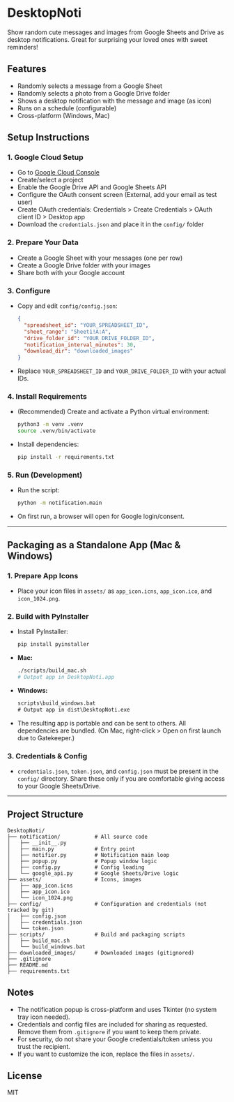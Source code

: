 # DesktopNoti

Show random cute messages and images from Google Sheets and Drive as desktop notifications. 
Great for surprising your loved ones with sweet reminders!

## Features
- Randomly selects a message from a Google Sheet
- Randomly selects a photo from a Google Drive folder
- Shows a desktop notification with the message and image (as icon)
- Runs on a schedule (configurable)
- Cross-platform (Windows, Mac)

## Setup Instructions

### 1. Google Cloud Setup
- Go to [Google Cloud Console](https://console.cloud.google.com/apis/credentials)
- Create/select a project
- Enable the Google Drive API and Google Sheets API
- Configure the OAuth consent screen (External, add your email as test user)
- Create OAuth credentials: Credentials > Create Credentials > OAuth client ID > Desktop app
- Download the `credentials.json` and place it in the `config/` folder

### 2. Prepare Your Data
- Create a Google Sheet with your messages (one per row)
- Create a Google Drive folder with your images
- Share both with your Google account

### 3. Configure
- Copy and edit `config/config.json`:
  ```json
  {
    "spreadsheet_id": "YOUR_SPREADSHEET_ID",
    "sheet_range": "Sheet1!A:A",
    "drive_folder_id": "YOUR_DRIVE_FOLDER_ID",
    "notification_interval_minutes": 30,
    "download_dir": "downloaded_images"
  }
  ```
- Replace `YOUR_SPREADSHEET_ID` and `YOUR_DRIVE_FOLDER_ID` with your actual IDs.

### 4. Install Requirements
- (Recommended) Create and activate a Python virtual environment:
  ```sh
  python3 -m venv .venv
  source .venv/bin/activate
  ```
- Install dependencies:
  ```sh
  pip install -r requirements.txt
  ```

### 5. Run (Development)
- Run the script:
  ```sh
  python -m notification.main
  ```
- On first run, a browser will open for Google login/consent.

---

## Packaging as a Standalone App (Mac & Windows)

### 1. Prepare App Icons
- Place your icon files in `assets/` as `app_icon.icns`, `app_icon.ico`, and `icon_1024.png`.

### 2. Build with PyInstaller
- Install PyInstaller:
  ```sh
  pip install pyinstaller
  ```
- **Mac:**
  ```sh
  ./scripts/build_mac.sh
  # Output app in DesktopNoti.app
  ```
- **Windows:**
  ```bat
  scripts\build_windows.bat
  # Output app in dist\DesktopNoti.exe
  ```
- The resulting app is portable and can be sent to others. All dependencies are bundled. (On Mac, right-click > Open on first launch due to Gatekeeper.)

### 3. Credentials & Config
- `credentials.json`, `token.json`, and `config.json` must be present in the `config/` directory. Share these only if you are comfortable giving access to your Google Sheets/Drive.

---

## Project Structure
```
DesktopNoti/
├── notification/           # All source code
│   ├── __init__.py
│   ├── main.py             # Entry point
│   ├── notifier.py         # Notification main loop
│   ├── popup.py            # Popup window logic
│   ├── config.py           # Config loading
│   └── google_api.py       # Google Sheets/Drive logic
├── assets/                 # Icons, images
│   ├── app_icon.icns
│   ├── app_icon.ico
│   └── icon_1024.png
├── config/                 # Configuration and credentials (not tracked by git)
│   ├── config.json
│   ├── credentials.json
│   └── token.json
├── scripts/                # Build and packaging scripts
│   ├── build_mac.sh
│   └── build_windows.bat
├── downloaded_images/      # Downloaded images (gitignored)
├── .gitignore
├── README.md
├── requirements.txt
```

## Notes
- The notification popup is cross-platform and uses Tkinter (no system tray icon needed).
- Credentials and config files are included for sharing as requested. Remove them from `.gitignore` if you want to keep them private.
- For security, do not share your Google credentials/token unless you trust the recipient.
- If you want to customize the icon, replace the files in `assets/`.

## License
MIT
